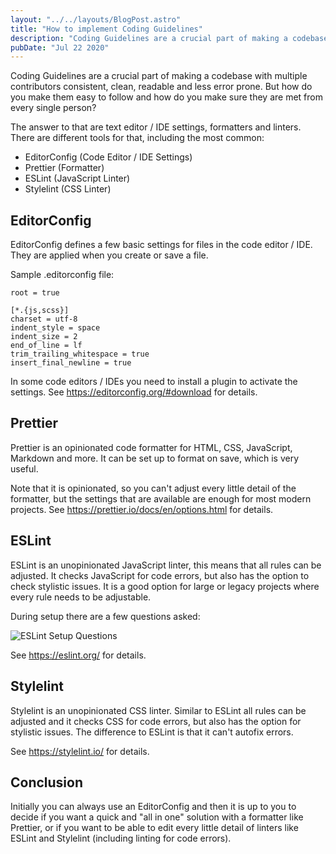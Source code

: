 ```yaml
---
layout: "../../layouts/BlogPost.astro"
title: "How to implement Coding Guidelines"
description: "Coding Guidelines are a crucial part of making a codebase with multiple contributors consistent, clean, readable and less error prone."
pubDate: "Jul 22 2020"
---
```


Coding Guidelines are a crucial part of making a codebase with multiple contributors consistent, clean, readable and less error prone. But how do you make them easy to follow and how do you make sure they are met from every single person?

The answer to that are text editor / IDE settings, formatters and linters. There are different tools for that, including the most common:

- EditorConfig (Code Editor / IDE Settings)
- Prettier (Formatter)
- ESLint (JavaScript Linter)
- Stylelint (CSS Linter)

## EditorConfig

EditorConfig defines a few basic settings for files in the code editor / IDE. They are applied when you create or save a file.

Sample .editorconfig file:

```
root = true

[*.{js,scss}]
charset = utf-8
indent_style = space
indent_size = 2
end_of_line = lf
trim_trailing_whitespace = true
insert_final_newline = true
```

In some code editors / IDEs you need to install a plugin to activate the settings. See <https://editorconfig.org/#download> for details.

## Prettier

Prettier is an opinionated code formatter for HTML, CSS, JavaScript, Markdown and more. It can be set up to format on save, which is very useful.

Note that it is opinionated, so you can't adjust every little detail of the formatter, but the settings that are available are enough for most modern projects. See <https://prettier.io/docs/en/options.html> for details.

## ESLint

ESLint is an unopinionated JavaScript linter, this means that all rules can be adjusted. It checks JavaScript for code errors, but also has the option to check stylistic issues. It is a good option for large or legacy projects where every rule needs to be adjustable.

During setup there are a few questions asked:

![ESLint Setup Questions](/eslint-questions.png)

See <https://eslint.org/> for details.

## Stylelint

Stylelint is an unopinionated CSS linter. Similar to ESLint all rules can be adjusted and it checks CSS for code errors, but also has the option for stylistic issues. The difference to ESLint is that it can't autofix errors.

See <https://stylelint.io/> for details.

## Conclusion

Initially you can always use an EditorConfig and then it is up to you to decide if you want a quick and "all in one" solution with a formatter like Prettier, or if you want to be able to edit every little detail of linters like ESLint and Stylelint (including linting for code errors).

